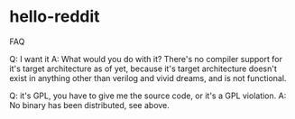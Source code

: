# hello-reddit
FAQ

Q: I want it
A: What would you do with it? There's no compiler support for it's target architecture as of yet, because it's target
   architecture doesn't exist in anything other than verilog and vivid dreams, and is not functional.
   
Q: it's GPL, you have to give me the source code, or it's a GPL violation.
A: No binary has been distributed, see above.
